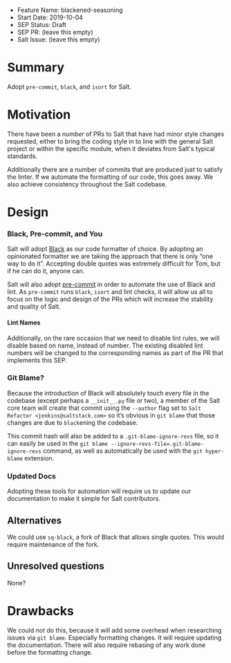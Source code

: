 - Feature Name: blackened-seasoning
- Start Date: 2019-10-04
- SEP Status: Draft
- SEP PR: (leave this empty)
- Salt Issue: (leave this empty)

# Summary
[summary]: #summary

Adopt `pre-commit`, `black`, and `isort` for Salt.

# Motivation
[motivation]: #motivation

There have been a *number* of PRs to Salt that have had minor style changes
requested, either to bring the coding style in to line with the general Salt
project or within the specific module, when it deviates from Salt's typical
standards.

Additionally there are a number of commits that are produced just to satisfy
the linter. If we automate the formatting of our code, this goes away. We also
achieve consistency throughout the Salt codebase.    


# Design
[design]: #detailed-design

### Black, Pre-commit, and You
 
Salt will adopt [Black](https://github.com/psf/black) as our code formatter of
choice. By adopting an opinionated formatter we are taking the approach that
there is only “one way to do it”. Accepting double quotes was extremely
difficult for Tom, but if he can do it, anyone can.

Salt will also adopt [pre-commit](https://pre-commit.com) in order to automate
the use of Black and lint. As `pre-commit` runs `black`, `isort` and lint
checks, it will allow us all to focus on the logic and design of the PRs
which will increase the stability and quality of Salt.

#### Lint Names

Additionally, on the rare occasion that we need to disable lint rules, we will
disable based on name, instead of number. The existing disabled lint numbers
will be changed to the corresponding names as part of the PR that implements
this SEP. 

### Git Blame? 

Because the introduction of Black will absolutely touch every file in the
codebase (except perhaps a `__init__.py` file or two), a member of the Salt
core team will create that commit using the `--author` flag set to `Salt
Refactor <jenkins@saltstack.com>` so it’s
obvious in `git blame` that those changes are due to `black`ening the codebase.

This commit hash will also be added to a `.git-blame-ignore-revs` file, so it
can easily be used in the `git blame --ignore-revs-file=.git-blame-ignore-revs`
command, as well as automatically be used with the `git hyper-blame` extension.

### Updated Docs

Adopting these tools for automation will require us to update our documentation
to make it simple for Salt contributors.

## Alternatives
[alternatives]: #alternatives

We could use `sq-black`, a fork of Black that allows single quotes. This
would require maintenance of the fork.

## Unresolved questions
[unresolved]: #unresolved-questions

None?

# Drawbacks
[drawbacks]: #drawbacks

We could *not* do this, because it will add some overhead when researching
issues via `git blame`. Especially formatting changes. It will require updating
the documentation. There will also require rebasing of any work done before the
formatting change.